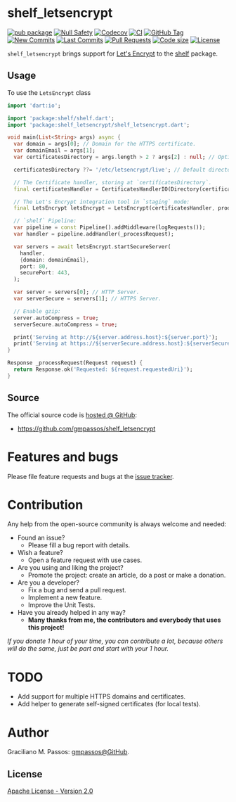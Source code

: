 # shelf_letsencrypt

[![pub package](https://img.shields.io/pub/v/shelf_letsencrypt.svg?logo=dart&logoColor=00b9fc)](https://pub.dev/packages/shelf_letsencrypt)
[![Null Safety](https://img.shields.io/badge/null-safety-brightgreen)](https://dart.dev/null-safety)
[![Codecov](https://img.shields.io/codecov/c/github/gmpassos/shelf_letsencrypt)](https://app.codecov.io/gh/gmpassos/shelf_letsencrypt)
[![CI](https://img.shields.io/github/workflow/status/gmpassos/shelf_letsencrypt/Dart%20CI/master?logo=github-actions&logoColor=white)](https://github.com/gmpassos/shelf_letsencrypt/actions)
[![GitHub Tag](https://img.shields.io/github/v/tag/gmpassos/shelf_letsencrypt?logo=git&logoColor=white)](https://github.com/gmpassos/shelf_letsencrypt/releases)
[![New Commits](https://img.shields.io/github/commits-since/gmpassos/shelf_letsencrypt/latest?logo=git&logoColor=white)](https://github.com/gmpassos/shelf_letsencrypt/network)
[![Last Commits](https://img.shields.io/github/last-commit/gmpassos/shelf_letsencrypt?logo=git&logoColor=white)](https://github.com/gmpassos/shelf_letsencrypt/commits/master)
[![Pull Requests](https://img.shields.io/github/issues-pr/gmpassos/shelf_letsencrypt?logo=github&logoColor=white)](https://github.com/gmpassos/shelf_letsencrypt/pulls)
[![Code size](https://img.shields.io/github/languages/code-size/gmpassos/shelf_letsencrypt?logo=github&logoColor=white)](https://github.com/gmpassos/shelf_letsencrypt)
[![License](https://img.shields.io/github/license/gmpassos/shelf_letsencrypt?logo=open-source-initiative&logoColor=green)](https://github.com/gmpassos/shelf_letsencrypt/blob/master/LICENSE)

`shelf_letsencrypt` brings support for [Let's Encrypt][letsencrypt] to the [shelf][shelf_package] package.

[shelf_package]: https://pub.dev/packages/shelf

[letsencrypt]: https://letsencrypt.org/

## Usage

To use the `LetsEncrypt` class

```dart
import 'dart:io';

import 'package:shelf/shelf.dart';
import 'package:shelf_letsencrypt/shelf_letsencrypt.dart';

void main(List<String> args) async {
  var domain = args[0]; // Domain for the HTTPS certificate.
  var domainEmail = args[1];
  var certificatesDirectory = args.length > 2 ? args[2] : null; // Optional argument.

  certificatesDirectory ??= '/etc/letsencrypt/live'; // Default directory.

  // The Certificate handler, storing at `certificatesDirectory`.
  final certificatesHandler = CertificatesHandlerIO(Directory(certificatesDirectory));

  // The Let's Encrypt integration tool in `staging` mode:
  final LetsEncrypt letsEncrypt = LetsEncrypt(certificatesHandler, production: false);

  // `shelf` Pipeline:
  var pipeline = const Pipeline().addMiddleware(logRequests());
  var handler = pipeline.addHandler(_processRequest);

  var servers = await letsEncrypt.startSecureServer(
    handler,
    {domain: domainEmail},
    port: 80,
    securePort: 443,
  );

  var server = servers[0]; // HTTP Server.
  var serverSecure = servers[1]; // HTTPS Server.

  // Enable gzip:
  server.autoCompress = true;
  serverSecure.autoCompress = true;

  print('Serving at http://${server.address.host}:${server.port}');
  print('Serving at https://${serverSecure.address.host}:${serverSecure.port}');
}

Response _processRequest(Request request) {
  return Response.ok('Requested: ${request.requestedUri}');
}
```

## Source

The official source code is [hosted @ GitHub][github_shelf_letsencrypt]:

- https://github.com/gmpassos/shelf_letsencrypt

[github_shelf_letsencrypt]: https://github.com/gmpassos/shelf_letsencrypt

# Features and bugs

Please file feature requests and bugs at the [issue tracker][tracker].

[tracker]: https://github.com/gmpassos/shelf_letsencrypt/issues

# Contribution

Any help from the open-source community is always welcome and needed:

- Found an issue?
    - Please fill a bug report with details.
- Wish a feature?
    - Open a feature request with use cases.
- Are you using and liking the project?
    - Promote the project: create an article, do a post or make a donation.
- Are you a developer?
    - Fix a bug and send a pull request.
    - Implement a new feature.
    - Improve the Unit Tests.
- Have you already helped in any way?
    - **Many thanks from me, the contributors and everybody that uses this project!**

*If you donate 1 hour of your time, you can contribute a lot, because others will do the same, just be part and start
with your 1 hour.*

# TODO

- Add support for multiple HTTPS domains and certificates.
- Add helper to generate self-signed certificates (for local tests).

# Author

Graciliano M. Passos: [gmpassos@GitHub][github].

[github]: https://github.com/gmpassos

## License

[Apache License - Version 2.0][apache_license]

[apache_license]: https://www.apache.org/licenses/LICENSE-2.0.txt